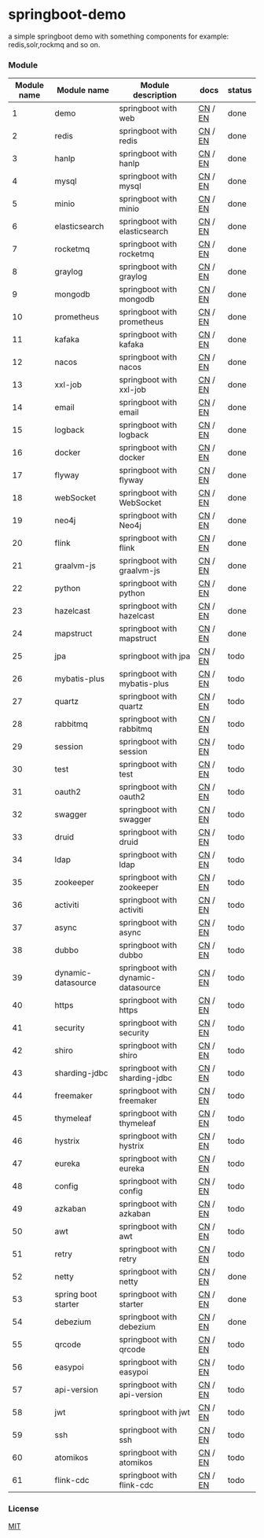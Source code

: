 # springboot-demo

a simple springboot demo with something components for example: redis,solr,rockmq and so on.


###  Module 

| Module name | Module name                       | Module description            | docs                                                                                                                                                                  | status |
|-------------|-----------------------------------|-------------------------------|-----------------------------------------------------------------------------------------------------------------------------------------------------------------------|--------|
| 1           | demo                              | springboot with web           | [CN](http://www.liuhaihua.cn/archives/710149.html) / [EN](https://jxausea.medium.com/%E4%B8%80-create-springboot-module-8ed28523a961)                                 | done   |
| 2           | redis                             | springboot with redis         | [CN](http://www.liuhaihua.cn/archives/710158.html) / [EN](https://jxausea.medium.com/springboot-integrated-redis-entry-demo-ea8084843856)                             | done   |
| 3           | hanlp                             | springboot with hanlp         | [CN](http://www.liuhaihua.cn/archives/710210.html) / [EN](https://jxausea.medium.com/springboot-integrated-hanlp-quick-start-demo-d90e0256e2da)                       | done   |
| 4           | mysql                             | springboot with mysql         | [CN](http://www.liuhaihua.cn/archives/710165.html) / [EN](https://jxausea.medium.com/springboot-integrated-mysql-entry-demo-0a94a78bdb60)                             | done   |
| 5           | minio                             | springboot with minio         | [CN](http://www.liuhaihua.cn/archives/710171.html) / [EN](https://jxausea.medium.com/springboot-integrated-minio-quick-start-tutorial-8ef1afe3f9e5)                   | done   |
| 6           | elasticsearch                     | springboot with elasticsearch | [CN](http://www.liuhaihua.cn/archives/710195.html) / [EN](https://jxausea.medium.com/springboot-integrated-elasticsearch-quick-start-demo-cdc17e5380eb)               | done   |
| 7           | rocketmq                          | springboot with rocketmq      | [CN](http://www.liuhaihua.cn/archives/710205.html) / [EN](https://jxausea.medium.com/springboot-integrated-rocketmq-q-quick-start-demo-96aeff8738e7)                  | done   |
| 8           | graylog                           | springboot with graylog       | [CN](http://www.liuhaihua.cn/archives/710178.html) / [EN](https://jxausea.medium.com/springboot-integrated-graylog-quick-start-demo-b10b0be04a93)                     | done   |
| 9           | mongodb                           | springboot with mongodb       | [CN](http://www.liuhaihua.cn/archives/710188.html) / [EN](https://jxausea.medium.com/springboot-integrated-mongodb-quick-start-demo-78c54e55cc88)                     | done   |
| 10          | prometheus                        | springboot with prometheus    | [CN](http://www.liuhaihua.cn/archives/710215.html) / [EN](https://jxausea.medium.com/springboot-integrated-prometheus-quick-start-demo-cdfefd789b48)                  | done   |
| 11          | kafaka                            | springboot with kafaka        | [CN](http://www.liuhaihua.cn/archives/710233.html) / [EN](https://jxausea.medium.com/springboot-integrated-kafka-quick-start-demo-c5f217b93336)                       | done   |
| 12          | nacos                             | springboot with nacos         | [CN](http://www.liuhaihua.cn/archives/710246.html) / [EN](https://medium.com/@jxausea/springboot-intergrated-nacos-quick-start-demo-acca4f5cf749)                     | done   |
| 13          | xxl-job                           | springboot with xxl-job       | [CN](http://www.liuhaihua.cn/archives/710250.html) / [EN](https://jxausea.medium.com/springboot-integrated-xxl-job-quick-start-demo-36d28da2f6fe)                     | done   |
| 14          | email                             | springboot with email         | [CN](http://www.liuhaihua.cn/archives/710258.html) / [EN](https://jxausea.medium.com/springboot-integrated-mail-quick-start-demo-f3001c4c52f3)                        | done   |
| 15          | logback                           | springboot with logback       | [CN](http://www.liuhaihua.cn/archives/710275.html) / [EN](https://jxausea.medium.com/springboot-integrates-logback-to-print-color-logs-0062baeaae43)                  | done   |
| 16          | docker                            | springboot with docker        | [CN](http://www.liuhaihua.cn/archives/710227.html) / [EN](https://jxausea.medium.com/springboot-integrated-docker-quick-start-demo-3638a847bf8e)                      | done   |
| 17          | flyway                            | springboot with flyway        | [CN](http://www.liuhaihua.cn/archives/710280.html) / [EN](https://jxausea.medium.com/spring-boot-integrated-flyway-quick-start-demo-177e49e5d1ab)                     | done   |
| 18          | webSocket                         | springboot with WebSocket     | [CN](http://www.liuhaihua.cn/archives/710240.html) / [EN](https://jxausea.medium.com/springboot-integrated-websocket-quick-start-demo-45c889c42ec3)                   | done   |
| 19          | neo4j                             | springboot with Neo4j         | [CN](http://www.liuhaihua.cn/archives/710286.html) / [EN](https://jxausea.medium.com/spring-boot-integrates-neo4j-to-implement-a-simple-knowledge-graph-fca16db05ead) | done   |
| 20          | flink                             | springboot with flink         | [CN](http://www.liuhaihua.cn/archives/710270.html) / [EN](https://jxausea.medium.com/springboot-integrated-flink-quick-start-demo-1f9287770f26)                       | done   |
| 21          | graalvm-js                        | springboot with graalvm-js         | [CN](http://www.liuhaihua.cn/archives/710296.html) / [EN](https://jxausea.medium.com/spring-boot-integrated-graalvm-js-engine-quick-start-demo-5ee370b9b604)          | done   |
| 22          | python                            | springboot with python         | [CN](http://www.liuhaihua.cn/archives/710307.html) / [EN](https://jxausea.medium.com/spring-boot-integrated-python-engine-quick-start-demo-24d3f96cc4aa)              | done   |
| 23          | hazelcast                         | springboot with hazelcast        | [CN](http://www.liuhaihua.cn/archives/710310.html) / [EN](https://jxausea.medium.com/spring-boot-integrated-hazelcast-implements-distributed-cache-8a83d9ba21df)      | done   |
| 24          | mapstruct                         | springboot with mapstruct        | [CN](http://www.liuhaihua.cn/archives/710319.html) / [EN](https://jxausea.medium.com/spring-boot-integrated-mapstruct-quick-start-demo-9246a57ed906)                  | done   |
| 25          | jpa                               | springboot with jpa         | [CN](###) / [EN](###)                                                                                                                                                 | todo   |
| 26          | mybatis-plus                      | springboot with mybatis-plus        | [CN](###) / [EN](###)                                                                                                                                                 | todo   |
| 27          | quartz                            | springboot with quartz         | [CN](###) / [EN](###)                                                                                                                                                 | todo   |
| 28          | rabbitmq                          | springboot with rabbitmq         | [CN](###) / [EN](###)                                                                                                                                                 | todo   |
| 29          | session                           | springboot with session         | [CN](###) / [EN](###)                                                                                                                                                 | todo   |
| 30          | test                              | springboot with test         | [CN](###) / [EN](###)                                                                                                                                                 | todo   |
| 31          | oauth2                            | springboot with oauth2         | [CN](###) / [EN](###)                                                                                                                                                 | todo   |
| 32          | swagger                           | springboot with swagger         | [CN](###) / [EN](###)                                                                                                                                                 | todo   |
| 33          | druid                             | springboot with druid         | [CN](###) / [EN](###)                                                                                                                                                 | todo   |
| 34          | ldap                              | springboot with ldap         | [CN](###) / [EN](###)                                                                                                                                                 | todo   |
| 35          | zookeeper                         | springboot with zookeeper        | [CN](###) / [EN](###)                                                                                                                                                 | todo   |
| 36          | activiti                          | springboot with activiti         | [CN](###) / [EN](###)                                                                                                                                                 | todo   |
| 37          | async                             | springboot with async         | [CN](###) / [EN](###)                                                                                                                                                 | todo   |
| 38          | dubbo                             | springboot with dubbo         | [CN](###) / [EN](###)                                                                                                                                                 | todo   |
| 39          | dynamic-datasource                | springboot with dynamic-datasource        | [CN](###) / [EN](###)                                                                                                                                                 | todo   |
| 40          | https                             | springboot with https         | [CN](###) / [EN](###)                                                                                                                                                 | todo   |
| 41          | security                          | springboot with security         | [CN](###) / [EN](###)                                                                                                                                                 | todo   |
| 42          | shiro                             | springboot with shiro        | [CN](###) / [EN](###)                                                                                                                                                 | todo   |
| 43          | sharding-jdbc                     | springboot with sharding-jdbc        | [CN](###) / [EN](###)                                                                                                                                                 | todo   |
| 44          | freemaker                         | springboot with freemaker        | [CN](###) / [EN](###)                                                                                                                                                 | todo   |
| 45          | thymeleaf                         | springboot with thymeleaf        | [CN](###) / [EN](###)                                                                                                                                                 | todo   |
| 46          | hystrix                           | springboot with hystrix        | [CN](###) / [EN](###)                                                                                                                                                 | todo   |
| 47          | eureka                            | springboot with eureka        | [CN](###) / [EN](###)                                                                                                                                                 | todo   |
| 48          | config                            | springboot with config        | [CN](###) / [EN](###)                                                                                                                                                 | todo   |
| 49          | azkaban                           | springboot with azkaban        | [CN](###) / [EN](###)                                                                                                                                                 | todo   |
| 50          | awt                               | springboot with awt        | [CN](###) / [EN](###)                                                                                                                                                 | todo   |
| 51          | retry                             | springboot with retry        | [CN](###) / [EN](###)                                                                                                                                                 | todo   |
| 52          | netty                             | springboot with netty        | [CN](http://www.liuhaihua.cn/archives/710299.html) / [EN](https://jxausea.medium.com/spring-boot-intergratd-netty-implements-websocket-communication-2302e09cf748)    | done   |
| 53          | spring boot starter | springboot with starter        | [CN](http://www.liuhaihua.cn/archives/710303.html) / [EN](https://jxausea.medium.com/how-to-make-your-custom-spring-boot-starter-component-b6b88bc47415)              | done   |
| 54          | debezium | springboot with debezium        | [CN](http://www.liuhaihua.cn/archives/710327.html) / [EN](https://jxausea.medium.com/spring-boot-integrated-debezium-quick-start-demo-cbbc6fa8a16f)| done   |
| 55          | qrcode | springboot with qrcode        | [CN](###) / [EN](###)| todo   |
| 56          | easypoi | springboot with easypoi        | [CN](###) / [EN](###)| todo   |
| 57          | api-version | springboot with api-version        | [CN](###) / [EN](###)| todo   |
| 58          | jwt | springboot with jwt        | [CN](###) / [EN](###)| todo   |
| 59          | ssh | springboot with ssh        | [CN](###) / [EN](###)| todo   |
| 60          | atomikos | springboot with atomikos        | [CN](###) / [EN](###)| todo   |
| 61          | flink-cdc | springboot with flink-cdc        | [CN](###) / [EN](###)| todo   |






### License

[MIT](http://opensource.org/licenses/MIT)
